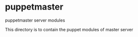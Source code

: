 puppetmaster
============

puppetmaster server modules

This directory is to contain the puppet modules of master server


